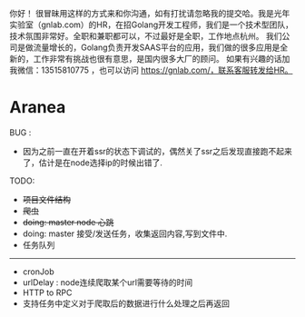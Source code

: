 你好！
很冒昧用这样的方式来和你沟通，如有打扰请忽略我的提交哈。我是光年实验室（gnlab.com）的HR，在招Golang开发工程师，我们是一个技术型团队，技术氛围非常好。全职和兼职都可以，不过最好是全职，工作地点杭州。
我们公司是做流量增长的，Golang负责开发SAAS平台的应用，我们做的很多应用是全新的，工作非常有挑战也很有意思，是国内很多大厂的顾问。
如果有兴趣的话加我微信：13515810775  ，也可以访问 https://gnlab.com/，联系客服转发给HR。
# Aranea
BUG :
+ 因为之前一直在开着ssr的状态下调试的，偶然关了ssr之后发现直接跑不起来了，估计是在node选择ip的时候出错了.

TODO:

+ ~~项目文件结构~~
+ ~~爬虫~~
+ ~~doing: master node 心跳~~
+ doing: master 接受/发送任务，收集返回内容,写到文件中.
+ 任务队列

***
+ cronJob
+ urlDelay : node连续爬取某个url需要等待的时间
+ HTTP to RPC
+ 支持任务中定义对于爬取后的数据进行什么处理之后再返回
